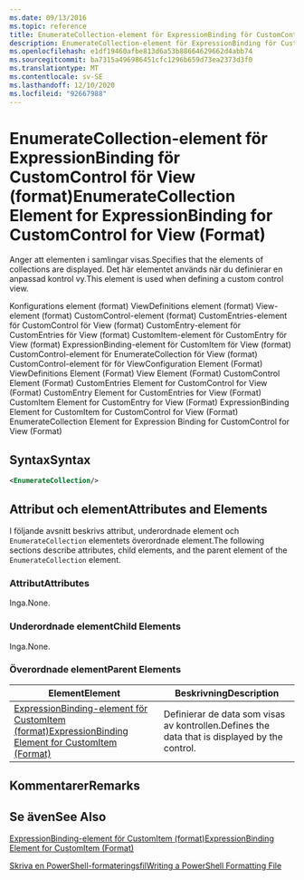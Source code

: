 ```yaml
---
ms.date: 09/13/2016
ms.topic: reference
title: EnumerateCollection-element för ExpressionBinding för CustomControl för View (format)
description: EnumerateCollection-element för ExpressionBinding för CustomControl för View (format)
ms.openlocfilehash: e1df19460afbe813d6a53b88664629662d4abb74
ms.sourcegitcommit: ba7315a496986451cfc1296b659d73ea2373d3f0
ms.translationtype: MT
ms.contentlocale: sv-SE
ms.lasthandoff: 12/10/2020
ms.locfileid: "92667988"
---
```

# <a name="enumeratecollection-element-for-expressionbinding-for-customcontrol-for-view-format"></a><span data-ttu-id="d56d4-103">EnumerateCollection-element för ExpressionBinding för CustomControl för View (format)</span><span class="sxs-lookup"><span data-stu-id="d56d4-103">EnumerateCollection Element for ExpressionBinding for CustomControl for View (Format)</span></span>

<span data-ttu-id="d56d4-104">Anger att elementen i samlingar visas.</span><span class="sxs-lookup"><span data-stu-id="d56d4-104">Specifies that the elements of collections are displayed.</span></span> <span data-ttu-id="d56d4-105">Det här elementet används när du definierar en anpassad kontrol vy.</span><span class="sxs-lookup"><span data-stu-id="d56d4-105">This element is used when defining a custom control view.</span></span>

<span data-ttu-id="d56d4-106">Konfigurations element (format) ViewDefinitions element (format) View-element (format) CustomControl-element (format) CustomEntries-element för CustomControl för View (format) CustomEntry-element för CustomEntries för View (format) CustomItem-element för CustomEntry för View (format) ExpressionBinding-element för CustomItem för View (format) CustomControl-element för EnumerateCollection för View (format) CustomControl-element för för View</span><span class="sxs-lookup"><span data-stu-id="d56d4-106">Configuration Element (Format) ViewDefinitions Element (Format) View Element (Format) CustomControl Element (Format) CustomEntries Element for CustomControl for View (Format) CustomEntry Element for CustomEntries for View (Format) CustomItem Element for CustomEntry for View (Format) ExpressionBinding Element for CustomItem for CustomControl for View (Format) EnumerateCollection Element for Expression Binding for CustomControl for View (Format)</span></span>

## <a name="syntax"></a><span data-ttu-id="d56d4-107">Syntax</span><span class="sxs-lookup"><span data-stu-id="d56d4-107">Syntax</span></span>

```xml
<EnumerateCollection/>
```

## <a name="attributes-and-elements"></a><span data-ttu-id="d56d4-108">Attribut och element</span><span class="sxs-lookup"><span data-stu-id="d56d4-108">Attributes and Elements</span></span>

<span data-ttu-id="d56d4-109">I följande avsnitt beskrivs attribut, underordnade element och `EnumerateCollection` elementets överordnade element.</span><span class="sxs-lookup"><span data-stu-id="d56d4-109">The following sections describe attributes, child elements, and the parent element of the `EnumerateCollection` element.</span></span>

### <a name="attributes"></a><span data-ttu-id="d56d4-110">Attribut</span><span class="sxs-lookup"><span data-stu-id="d56d4-110">Attributes</span></span>

<span data-ttu-id="d56d4-111">Inga.</span><span class="sxs-lookup"><span data-stu-id="d56d4-111">None.</span></span>

### <a name="child-elements"></a><span data-ttu-id="d56d4-112">Underordnade element</span><span class="sxs-lookup"><span data-stu-id="d56d4-112">Child Elements</span></span>

<span data-ttu-id="d56d4-113">Inga.</span><span class="sxs-lookup"><span data-stu-id="d56d4-113">None.</span></span>

### <a name="parent-elements"></a><span data-ttu-id="d56d4-114">Överordnade element</span><span class="sxs-lookup"><span data-stu-id="d56d4-114">Parent Elements</span></span>

|<span data-ttu-id="d56d4-115">Element</span><span class="sxs-lookup"><span data-stu-id="d56d4-115">Element</span></span>|<span data-ttu-id="d56d4-116">Beskrivning</span><span class="sxs-lookup"><span data-stu-id="d56d4-116">Description</span></span>|
|-------------|-----------------|
|[<span data-ttu-id="d56d4-117">ExpressionBinding-element för CustomItem (format)</span><span class="sxs-lookup"><span data-stu-id="d56d4-117">ExpressionBinding Element for CustomItem (Format)</span></span>](./expressionbinding-element-for-customitem-for-controls-for-configuration-format.md)|<span data-ttu-id="d56d4-118">Definierar de data som visas av kontrollen.</span><span class="sxs-lookup"><span data-stu-id="d56d4-118">Defines the data that is displayed by the control.</span></span>|

## <a name="remarks"></a><span data-ttu-id="d56d4-119">Kommentarer</span><span class="sxs-lookup"><span data-stu-id="d56d4-119">Remarks</span></span>

## <a name="see-also"></a><span data-ttu-id="d56d4-120">Se även</span><span class="sxs-lookup"><span data-stu-id="d56d4-120">See Also</span></span>

[<span data-ttu-id="d56d4-121">ExpressionBinding-element för CustomItem (format)</span><span class="sxs-lookup"><span data-stu-id="d56d4-121">ExpressionBinding Element for CustomItem (Format)</span></span>](./expressionbinding-element-for-customitem-for-controls-for-configuration-format.md)

[<span data-ttu-id="d56d4-122">Skriva en PowerShell-formateringsfil</span><span class="sxs-lookup"><span data-stu-id="d56d4-122">Writing a PowerShell Formatting File</span></span>](./writing-a-powershell-formatting-file.md)
